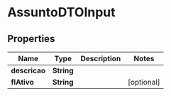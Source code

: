 
# AssuntoDTOInput

## Properties
Name | Type | Description | Notes
------------ | ------------- | ------------- | -------------
**descricao** | **String** |  | 
**flAtivo** | **String** |  |  [optional]



